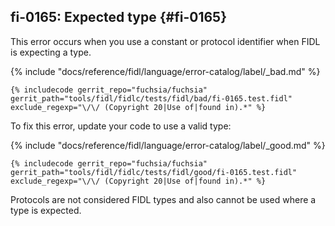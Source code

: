 ## fi-0165: Expected type {#fi-0165}

This error occurs when you use a constant or protocol identifier when FIDL is
expecting a type.

{% include "docs/reference/fidl/language/error-catalog/label/_bad.md" %}

```fidl
{% includecode gerrit_repo="fuchsia/fuchsia" gerrit_path="tools/fidl/fidlc/tests/fidl/bad/fi-0165.test.fidl" exclude_regexp="\/\/ (Copyright 20|Use of|found in).*" %}
```

To fix this error, update your code to use a valid type:

{% include "docs/reference/fidl/language/error-catalog/label/_good.md" %}

```fidl
{% includecode gerrit_repo="fuchsia/fuchsia" gerrit_path="tools/fidl/fidlc/tests/fidl/good/fi-0165.test.fidl" exclude_regexp="\/\/ (Copyright 20|Use of|found in).*" %}
```

Protocols are not considered FIDL types and also cannot be used where a type is
expected.